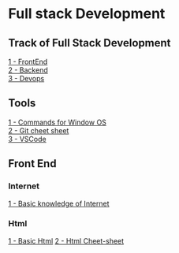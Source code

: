 # Full stack Development


## Track of Full Stack Development
[1 - FrontEnd](https://github.com/nazeerahmedofficial/Full_Stack_Development/blob/main/TrackOfFullStackDevelopment/frontend.png)<br/>
[2 - Backend](https://github.com/nazeerahmedofficial/Full_Stack_Development/blob/main/TrackOfFullStackDevelopment/backend.png)<br/>
[3 - Devops](https://github.com/nazeerahmedofficial/Full_Stack_Development/blob/main/TrackOfFullStackDevelopment/devops.png)
## Tools 
[1 - Commands for Window OS](https://github.com/nazeerahmedofficial/Full_Stack_Development/blob/main/WindowCommands/Commands.md) <br/>
[2 - Git cheet sheet](https://github.com/nazeerahmedofficial/Full_Stack_Development/blob/main/GithubCommands/Commands.md) <br/>
[3 - VSCode ](https://github.com/nazeerahmedofficial/Full_Stack_Development/blob/main/VSCode/VScode.md)
## Front End 
### Internet
[1 - Basic knowledge of Internet](https://github.com/nazeerahmedofficial/Full_Stack_Development/blob/main/1.Internet/Internet.md) 
### Html
[1 - Basic Html](https://nazeerahmedofficial.github.io/Full_Stack_Development/Html/Basic.html)
[2 - Html Cheet-sheet](https://github.com/nazeerahmedofficial/Full_Stack_Development/blob/main/Html/HTML-CHEAT-SHEET.png)